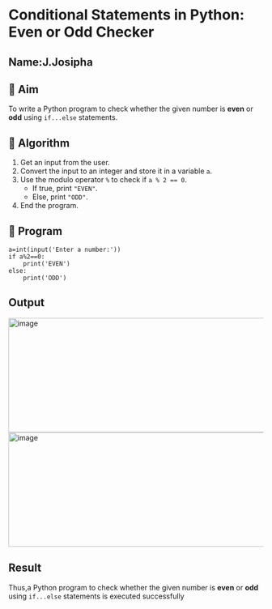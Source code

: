 # Conditional Statements in Python: Even or Odd Checker
## Name:J.Josipha
## 🎯 Aim
To write a Python program to check whether the given number is **even** or **odd** using `if...else` statements.

## 🧠 Algorithm
1. Get an input from the user.
2. Convert the input to an integer and store it in a variable `a`.
3. Use the modulo operator `%` to check if `a % 2 == 0`.
   - If true, print `"EVEN"`.
   - Else, print `"ODD"`.
4. End the program.

## 🧾 Program
```
a=int(input('Enter a number:'))
if a%2==0:
    print('EVEN')
else:
    print('ODD')
```
## Output

<img width="632" height="226" alt="image" src="https://github.com/user-attachments/assets/f4c90360-6290-47ff-afc2-ef8e07427e62" />

<img width="632" height="226" alt="image" src="https://github.com/user-attachments/assets/0afa4276-c6c4-4e6b-a402-c0b8922d003d" />


## Result

Thus,a Python program to check whether the given number is **even** or **odd** using `if...else` statements is executed successfully
